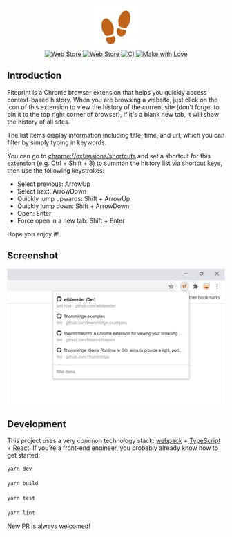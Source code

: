 <div style="text-align: center">
  <img alt="icon" src="assets/icon.png" width=100>
  <div>
    <a href="https://chrome.google.com/webstore/detail/aifnngnkjcdamfofbfldbnighkjkkmbp">
      <img alt="Web Store" src="https://img.shields.io/chrome-web-store/v/aifnngnkjcdamfofbfldbnighkjkkmbp?color=blue&label=Chrome%20Web%20Store&style=flat-square">
    </a>
    <a href="https://chrome.google.com/webstore/detail/aifnngnkjcdamfofbfldbnighkjkkmbp">
      <img alt="Web Store" src="https://img.shields.io/chrome-web-store/users/aifnngnkjcdamfofbfldbnighkjkkmbp?color=important&label=Users&style=flat-square">
    </a>
    <a href="https://github.com/fiteprint/fiteprint/actions">
      <img alt="CI" src="https://img.shields.io/github/workflow/status/fiteprint/fiteprint/CI/dev?label=CI&style=flat-square">
    </a>
    <a href="https://github.com/fiteprint/fiteprint/graphs/contributors">
      <img alt="Make with Love" src="https://img.shields.io/static/v1?label=Make%20with&message=Love&color=critical&style=flat-square">
    </a>
  </div>
</div>

## Introduction

Fiteprint is a Chrome browser extension that helps you quickly access context-based history. When you are browsing a website, just click on the icon of this extension to view the history of the current site (don't forget to pin it to the top right corner of browser), if it's a blank new tab, it will show the history of all sites.

The list items display information including title, time, and url, which you can filter by simply typing in keywords.

You can go to [chrome://extensions/shortcuts](chrome://extensions/shortcuts) and set a shortcut for this extension (e.g. Ctrl + Shift + 8) to summon the history list via shortcut keys, then use the following keystrokes:

- Select previous: ArrowUp
- Select next: ArrowDown
- Quickly jump upwards: Shift + ArrowUp
- Quickly jump down: Shift + ArrowDown
- Open: Enter
- Force open in a new tab: Shift + Enter

Hope you enjoy it!

## Screenshot

<div style="text-align: center">
  <img alt="screenshot" src="assets/screenshot.png" width=640>
</div>

## Development

This project uses a very common technology stack: [webpack](https://webpack.js.org/) + [TypeScript](https://www.typescriptlang.org/) + [React](https://reactjs.org/). If you're a front-end engineer, you probably already know how to get started:

```bash
yarn dev

yarn build

yarn test

yarn lint
```
New PR is always welcomed!
